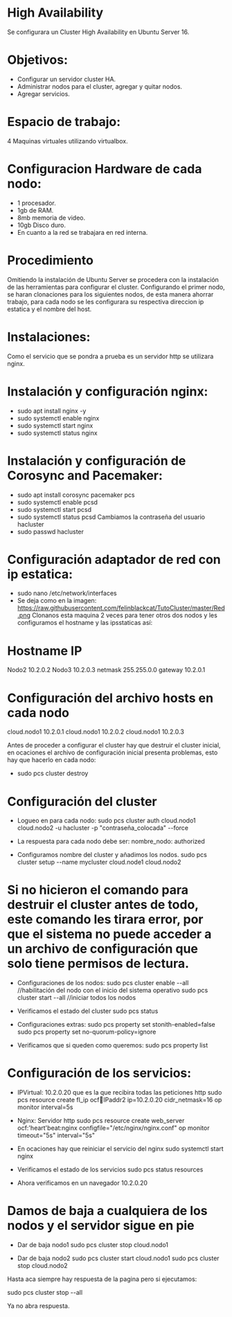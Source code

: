 # High Availability

Se configurara un Cluster High Availability en Ubuntu Server 16.


# Objetivos:

- Configurar un servidor cluster HA.
- Administrar nodos para el cluster, agregar y quitar nodos.
- Agregar servicios.


# Espacio de trabajo:

4 Maquinas virtuales utilizando virtualbox. 


# Configuracion Hardware de cada nodo:

- 1 procesador.
- 1gb de RAM.
- 8mb memoria de video.
- 10gb Disco duro.
- En cuanto a la red se trabajara en red interna.

# Procedimiento

Omitiendo la instalación de Ubuntu Server se procedera con la instalación de las herramientas para configurar el cluster.
Configurando el primer nodo, se haran clonaciones para los siguientes nodos, de esta manera ahorrar trabajo, para cada nodo
se les configurara su respectiva direccion ip estatica y el nombre del host.


# Instalaciones:

Como el servicio que se pondra a prueba es un servidor http se utilizara nginx.

# Instalación y configuración nginx:

- sudo apt install nginx -y
- sudo systemctl enable nginx
- sudo systemctl start nginx
- sudo systemctl status nginx

# Instalación y configuración de Corosync and Pacemaker:

- sudo apt install corosync pacemaker pcs
- sudo systemctl enable pcsd
- sudo systemctl start pcsd
- sudo systemctl status pcsd
Cambiamos la contraseña del usuario hacluster
- sudo passwd hacluster

# Configuración adaptador de red con ip estatica:
- sudo nano /etc/network/interfaces
- Se deja como en la imagen:
https://raw.githubusercontent.com/felinblackcat/TutoCluster/master/Red.png
Clonanos esta maquina 2 veces para tener otros dos nodos y les configuramos el hostname y las ipsstaticas así:

# Hostname      IP
Nodo2           10.2.0.2
Nodo3           10.2.0.3
netmask         255.255.0.0
gateway         10.2.0.1

# Configuración del archivo hosts en cada nodo
cloud.nodo1     10.2.0.1
cloud.nodo1     10.2.0.2
cloud.nodo1     10.2.0.3

Antes de proceder a configurar el cluster hay que destruir el cluster inicial, en ocaciones el archivo de configuración inicial presenta problemas, esto hay que hacerlo en cada nodo:

- sudo pcs cluster destroy

# Configuración del cluster

- Logueo en para cada nodo:
sudo pcs cluster auth cloud.nodo1 cloud.nodo2 -u hacluster -p "contraseña_colocada" --force
- La respuesta para cada nodo debe ser:
nombre_nodo: authorized

- Configuramos nombre del cluster y añadimos los nodos.
sudo pcs cluster setup --name mycluster cloud.node1 cloud.nodo2
# Si no hicieron el comando para destruir el cluster antes de todo, este comando les tirara error, por que el sistema no puede acceder a un archivo de configuración que solo tiene permisos de lectura. 

- Configuraciones de los nodos:
sudo pcs cluster enable --all //habilitación del nodo con el inicio del sistema operativo
sudo pcs cluster start --all //iniciar todos los nodos

- Verificamos el estado del cluster
sudo pcs status

- Configuraciones extras:
sudo pcs property set stonith-enabled=false
sudo pcs property set no-quorum-policy=ignore

- Verificamos que si queden como queremos:
sudo pcs property list

# Configuración de los servicios:

- IPVirtual: 10.2.0.20 que es la que recibira todas las peticiones http
sudo pcs resource create fl_ip ocf:heartbeat:IPaddr2 ip=10.2.0.20 cidr_netmask=16 op monitor interval=5s

- Nginx: Servidor http
sudo pcs resource create web_server ocf:'heart'beat:nginx configfile="/etc/nginx/nginx.conf" op monitor timeout="5s" interval="5s"

- En ocaciones hay que reiniciar el servicio del nginx
sudo systemctl start nginx

- Verificamos el estado de los servicios
sudo pcs status resources

- Ahora verificamos en un navegador 10.2.0.20

# Damos de baja a cualquiera de los nodos y el servidor sigue en pie

- Dar de baja nodo1
sudo pcs cluster stop cloud.nodo1

- Dar de baja nodo2
sudo pcs cluster start cloud.nodo1
sudo pcs cluster stop cloud.nodo2

Hasta aca siempre hay respuesta de la pagina pero si ejecutamos:

sudo pcs cluster stop --all

Ya no abra respuesta.
